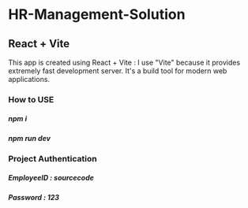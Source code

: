 # HR-Management-Solution

## React + Vite

This app is created using React + Vite : I use "Vite" because it provides extremely fast development server. It's a build tool for modern web applications.

### How to USE

##### npm i
##### npm run dev

### Project Authentication 

##### EmployeeID : sourcecode
##### Password   : 123